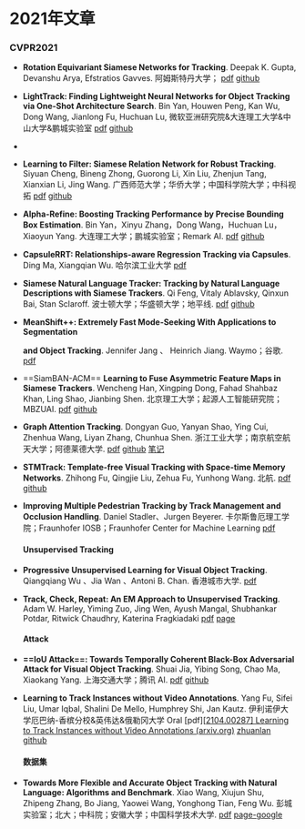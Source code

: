 # 2021年文章

### CVPR2021

* **Rotation Equivariant Siamese Networks for Tracking**. Deepak K. Gupta, Devanshu Arya, Efstratios Gavves. 阿姆斯特丹大学； [pdf](https://arxiv.org/abs/2012.13078) [github](https://github.com/dkgupta90/re-siamnet)

* **LightTrack: Finding Lightweight Neural Networks for Object Tracking via One-Shot Architecture Search**. Bin Yan, Houwen Peng, Kan Wu, Dong Wang, Jianlong Fu, Huchuan Lu, 微软亚洲研究院&大连理工大学&中山大学&鹏城实验室 [pdf](https://arxiv.org/abs/2104.14545) [github](https://github.com/researchmm/LightTrack)

* 

* **Learning to Filter: Siamese Relation Network for Robust Tracking**. Siyuan Cheng, Bineng Zhong, Guorong Li, Xin Liu, Zhenjun Tang, Xianxian Li, Jing Wang. 广西师范大学；华侨大学；中国科学院大学；中科视拓 [pdf](https://arxiv.org/abs/2104.00829) [github](https://github.com/hqucv/siamrn)

* **Alpha-Refine: Boosting Tracking Performance by Precise Bounding Box Estimation**. Bin Yan，Xinyu Zhang，Dong Wang，Huchuan Lu， Xiaoyun Yang. 大连理工大学；鹏城实验室；Remark AI. [pdf](https://openaccess.thecvf.com/content/CVPR2021/papers/Yan_Alpha-Refine_Boosting_Tracking_Performance_by_Precise_Bounding_Box_Estimation_CVPR_2021_paper.pdf) [github](https://github.com/MasterBin-IIAU/AlphaRefine)

* **CapsuleRRT: Relationships-aware Regression Tracking via Capsules**. Ding Ma, Xiangqian Wu. 哈尔滨工业大学 [pdf](https://openaccess.thecvf.com/content/CVPR2021/papers/Ma_CapsuleRRT_Relationships-Aware_Regression_Tracking_via_Capsules_CVPR_2021_paper.pdf)

* **Siamese Natural Language Tracker: Tracking by Natural Language Descriptions with Siamese Trackers**. Qi Feng, Vitaly Ablavsky, Qinxun Bai, Stan Sclaroff. 波士顿大学；华盛顿大学；地平线. [pdf](https://arxiv.org/abs/1912.02048) [github](https://github.com/fredfung007/snlt)

* **MeanShift++: Extremely Fast Mode-Seeking With Applications to Segmentation**

  **and Object Tracking**. Jennifer Jang 、 Heinrich Jiang. Waymo；谷歌. [pdf](https://openaccess.thecvf.com/content/CVPR2021/papers/Jang_MeanShift_Extremely_Fast_Mode-Seeking_With_Applications_to_Segmentation_and_Object_CVPR_2021_paper.pdf)

* ==SiamBAN-ACM== **Learning to Fuse Asymmetric Feature Maps in Siamese Trackers**. Wencheng Han, Xingping Dong, Fahad Shahbaz Khan, Ling Shao, Jianbing Shen. 北京理工大学；起源人工智能研究院；MBZUAI. [pdf](https://arxiv.org/abs/2012.02776) [github](https://github.com/wencheng256/SiamBAN-ACM)

* **Graph Attention Tracking**. Dongyan Guo, Yanyan Shao, Ying Cui, Zhenhua Wang, Liyan Zhang, Chunhua Shen. 浙江工业大学；南京航空航天大学；阿德莱德大学. [pdf](https://arxiv.org/abs/2011.11204) [github](https://github.com/ohhhyeahhh/SiamGAT) [笔记](Tracking\papers\Graph-Attention-Tracking.md)

* **STMTrack: Template-free Visual Tracking with Space-time Memory Networks**. Zhihong Fu, Qingjie Liu, Zehua Fu, Yunhong Wang. 北航. [pdf](https://arxiv.org/abs/2104.00324) [github](https://github.com/fzh0917/STMTrack)

* **Improving Multiple Pedestrian Tracking by Track Management and Occlusion Handling**.  Daniel Stadler、Jurgen Beyerer. 卡尔斯鲁厄理工学院；Fraunhofer IOSB；Fraunhofer Center for Machine Learning [pdf](https://openaccess.thecvf.com/content/CVPR2021/papers/Stadler_Improving_Multiple_Pedestrian_Tracking_by_Track_Management_and_Occlusion_Handling_CVPR_2021_paper.pdf)

  

  #### Unsupervised Tracking

* **Progressive Unsupervised Learning for Visual Object Tracking**. Qiangqiang Wu 、Jia Wan 、Antoni B. Chan. 香港城市大学. [pdf](https://openaccess.thecvf.com/content/CVPR2021/papers/Wu_Progressive_Unsupervised_Learning_for_Visual_Object_Tracking_CVPR_2021_paper.pdf)

* **Track, Check, Repeat: An EM Approach to Unsupervised Tracking**. Adam W. Harley, Yiming Zuo, Jing Wen, Ayush Mangal, Shubhankar Potdar, Ritwick Chaudhry, Katerina Fragkiadaki [pdf](https://arxiv.org/abs/2104.03424) [page](https://www.cs.cmu.edu/~aharley/em_cvpr21/)

  

  #### Attack

* **==IoU Attack==: Towards Temporally Coherent Black-Box Adversarial Attack for Visual Object Tracking**. Shuai Jia, Yibing Song, Chao Ma, Xiaokang Yang. 上海交通大学；腾讯 AI. [pdf](https://arxiv.org/abs/2103.14938) [github](https://github.com/VISION-SJTU/IoUattack)

* **Learning to Track Instances without Video Annotations**.  Yang Fu, Sifei Liu, Umar Iqbal, Shalini De Mello, Humphrey Shi, Jan Kautz. 伊利诺伊大学厄巴纳-香槟分校&英伟达&俄勒冈大学 Oral [pdf][[2104.00287\] Learning to Track Instances without Video Annotations (arxiv.org)](https://arxiv.org/abs/2104.00287) [zhuanlan](https://zhuanlan.zhihu.com/p/361878922) [github](https://github.com/ohhhyeahhh/SiamGAT)

  

  #### 数据集

* **Towards More Flexible and Accurate Object Tracking with Natural Language: Algorithms and Benchmark**. Xiao Wang, Xiujun Shu, Zhipeng Zhang, Bo Jiang, Yaowei Wang, Yonghong Tian, Feng Wu. 彭城实验室；北大；中科院；安徽大学；中国科学技术大学. [pdf](https://arxiv.org/abs/2103.16746) [page-google](https://sites.google.com/view/langtrackbenchmark/)

  

